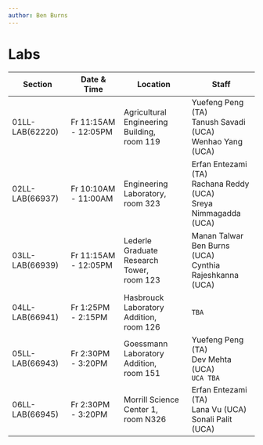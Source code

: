 ```yaml
---
author: Ben Burns
---
```


# Labs

| Section | Date & Time | Location | Staff | 
|---|---|---|---|
| 01LL-LAB(62220) | Fr 11:15AM - 12:05PM | Agricultural Engineering Building, <br /> room 119 | Yuefeng Peng (TA) <br /> Tanush Savadi (UCA) <br />  Wenhao Yang (UCA) |
| 02LL-LAB(66937) | Fr 10:10AM - 11:00AM | Engineering Laboratory, <br /> room 323 | Erfan Entezami (TA) <br /> Rachana Reddy (UCA) <br />  Sreya Nimmagadda (UCA)|
| 03LL-LAB(66939) | Fr 11:15AM - 12:05PM | Lederle Graduate Research Tower, <br /> room 123 | Manan Talwar <br /> Ben Burns (UCA) <br />  Cynthia Rajeshkanna (UCA) |
| 04LL-LAB(66941) | Fr 1:25PM - 2:15PM | Hasbrouck Laboratory Addition, <br /> room 126 | `TBA` |
| 05LL-LAB(66943) | Fr 2:30PM - 3:20PM | Goessmann Laboratory Addition, <br /> room 151 | Yuefeng Peng (TA) <br /> Dev Mehta (UCA) <br />  `UCA TBA`|
| 06LL-LAB(66945) | Fr 2:30PM - 3:20PM | Morrill Science Center 1, <br /> room N326 | Erfan Entezami (TA) <br /> Lana Vu (UCA) <br />  Sonali Palit (UCA) |